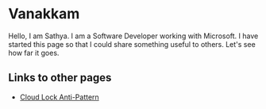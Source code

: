 # Vanakkam
Hello, I am Sathya. I am a Software Developer working with Microsoft. I have started this page so that I could share something useful to others. Let's see how far it goes.
## Links to other pages
- [Cloud Lock Anti-Pattern](/skywing/cloud/cloudlockantipattern)
